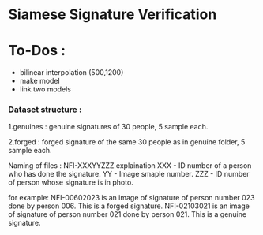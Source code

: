 # Siamese Signature Verification
# To-Dos :
- bilinear interpolation (500,1200)
- make model
- link two models

### Dataset structure :

1.genuines : genuine signatures of 30 people, 5 sample each.

2.forged : forged signature of the same 30 people as in genuine folder, 5 sample each.

Naming of files : NFI-XXXYYZZZ
explaination XXX - ID number of a person who has done the signature.
YY - Image smaple number.
ZZZ - ID number of person whose signature is in photo.

for example: NFI-00602023 is an image of signature of person number 023 done by person 006. This is a forged signature.
NFI-02103021 is an image of signature of person number 021 done by person 021. This is a genuine signature.